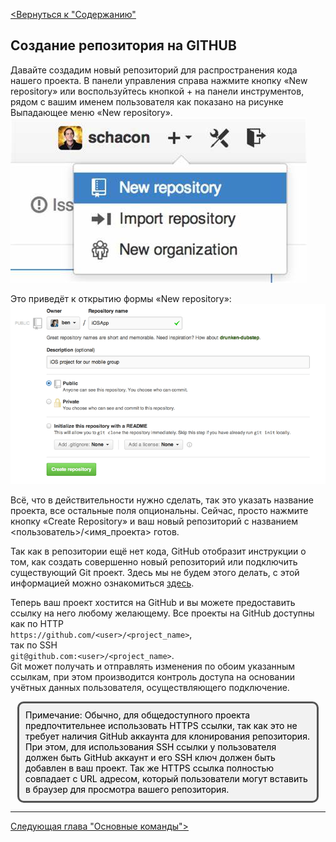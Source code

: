 [<u><Вернуться к "Содержанию" </u>](./readme.md)

## Создание репозитория на GITHUB
Давайте создадим новый репозиторий для распространения кода нашего проекта. В панели управления справа нажмите кнопку «New repository» или воспользуйтесь кнопкой + на панели инструментов, рядом с вашим именем пользователя как показано на рисунке Выпадающее меню «New repository».
![Выпадающее меню «New repository»](./assets/Шаг%201.jpg)

Это приведёт к открытию формы «New repository»:
![Форма «New repository»](./assets/Шаг%202.png)

Всё, что в действительности нужно сделать, так это указать название проекта, все остальные поля опциональны. Сейчас, просто нажмите кнопку «Create Repository» и ваш новый репозиторий с названием <пользователь>/<имя_проекта> готов.

Так как в репозитории ещё нет кода, GitHub отобразит инструкции о том, как создать совершенно новый репозиторий или подключить существующий Git проект. Здесь мы не будем этого делать, с этой информацией можно ознакомиться [здесь](https://git-scm.com/book/ru/v2/%D0%9E%D1%81%D0%BD%D0%BE%D0%B2%D1%8B-Git-%D0%A1%D0%BE%D0%B7%D0%B4%D0%B0%D0%BD%D0%B8%D0%B5-Git-%D1%80%D0%B5%D0%BF%D0%BE%D0%B7%D0%B8%D1%82%D0%BE%D1%80%D0%B8%D1%8F#ch02-git-basics-chapter).

Теперь ваш проект хостится на GitHub и вы можете предоставить ссылку на него любому желающему. Все проекты на GitHub доступны как по HTTP  
`https://github.com/<user>/<project_name>`,  
так по SSH  
`git@github.com:<user>/<project_name>`.  
Git может получать и отправлять изменения по обоим указанным ссылкам, при этом производится контроль доступа на основании учётных данных пользователя, осуществляющего подключение.

<!DOCTYPE html>
<html lang="en">
  <head>
    <meta charset="UTF-8" />
    <meta name="viewport" content="width=device-width, initial-scale=1.0" />
    <title>Page Title</title>
    <style>
      /* Whatever that is inside this <style> tag is all styling for your markup / content structure.
      /* The . with the boxed represents that it is a class */
      .boxed {
        background: #F2F2F2;
        color: black;
        border: 3px solid #535353;
        margin: 0px auto;
        width: 456px;
        padding: 10px;
        border-radius: 10px;
      }
    </style>
  </head>
  <body>
    <!-- This is the markup of your box, in simpler terms the content structure. -->
    <div class="boxed">
   Примечание: Обычно, для общедоступного проекта предпочтительнее использовать HTTPS ссылки, так как это не требует наличия GitHub аккаунта для клонирования репозитория. При этом, для использования SSH ссылки у пользователя должен быть GitHub аккаунт и его SSH ключ должен быть добавлен в ваш проект. Так же HTTPS ссылка полностью совпадает с URL адресом, который пользователи могут вставить в браузер для просмотра вашего репозитория.
    </div>
  </body>
</html>

---
[<u>Следующая глава "Основные команды"> </u>](./commands.md)